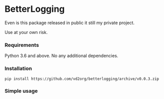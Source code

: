 # BetterLogging

Even is this package released in public it still my private project.

Use at your own risk.

### Requirements

Python 3.6 and above. No any additional dependencies.

### Installation

`pip install https://github.com/vd2org/betterlogging/archive/v0.0.3.zip
`

### Simple usage